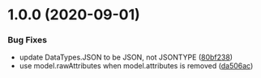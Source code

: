 # 1.0.0 (2020-09-01)


### Bug Fixes

* update DataTypes.JSON to be JSON, not JSONTYPE ([80bf238](https://github.com/mrvmv/sequelize-mig/commit/80bf2381a89df4e4d35b289956d4f951a88b8d93))
* use model.rawAttributes when model.attributes is removed ([da506ac](https://github.com/mrvmv/sequelize-mig/commit/da506ac53a06500592806af01929551130b06418))
